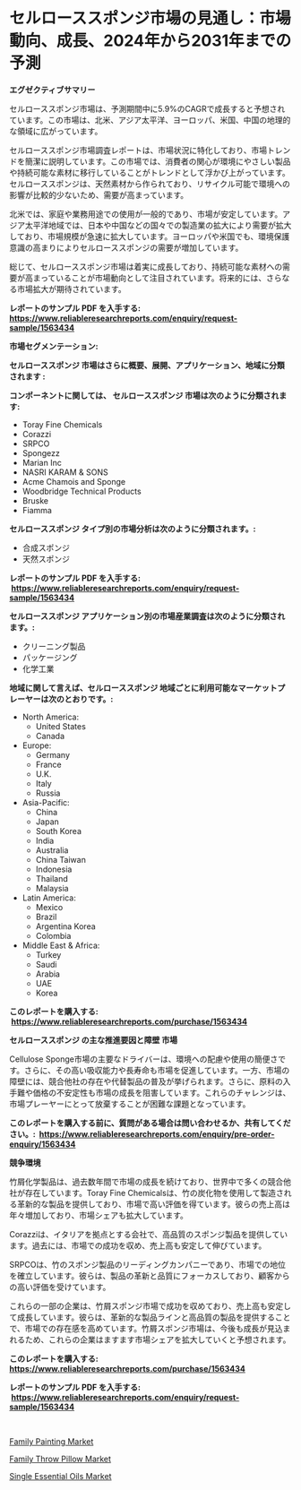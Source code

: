 <p><h1>セルローススポンジ市場の見通し：市場動向、成長、2024年から2031年までの予測</h1></p><p><strong>エグゼクティブサマリー</strong></p>
<p><p>セルローススポンジ市場は、予測期間中に5.9%のCAGRで成長すると予想されています。この市場は、北米、アジア太平洋、ヨーロッパ、米国、中国の地理的な領域に広がっています。</p><p>セルローススポンジ市場調査レポートは、市場状況に特化しており、市場トレンドを簡潔に説明しています。この市場では、消費者の関心が環境にやさしい製品や持続可能な素材に移行していることがトレンドとして浮かび上がっています。セルローススポンジは、天然素材から作られており、リサイクル可能で環境への影響が比較的少ないため、需要が高まっています。</p><p>北米では、家庭や業務用途での使用が一般的であり、市場が安定しています。アジア太平洋地域では、日本や中国などの国々での製造業の拡大により需要が拡大しており、市場規模が急速に拡大しています。ヨーロッパや米国でも、環境保護意識の高まりによりセルローススポンジの需要が増加しています。</p><p>総じて、セルローススポンジ市場は着実に成長しており、持続可能な素材への需要が高まっていることが市場動向として注目されています。将来的には、さらなる市場拡大が期待されています。</p></p>
<p><strong>レポートのサンプル PDF を入手する: <a href="https://www.reliableresearchreports.com/enquiry/request-sample/1563434">https://www.reliableresearchreports.com/enquiry/request-sample/1563434</a></strong></p>
<p><strong>市場セグメンテーション:</strong></p>
<p><strong> セルローススポンジ 市場はさらに概要、展開、アプリケーション、地域に分類されます :</strong></p>
<p><strong>コンポーネントに関しては、 セルローススポンジ 市場は次のように分類されます: &nbsp;</strong></p>
<p><ul><li>Toray Fine Chemicals</li><li>Corazzi</li><li>SRPCO</li><li>Spongezz</li><li>Marian Inc</li><li>NASRI KARAM & SONS</li><li>Acme Chamois and Sponge</li><li>Woodbridge Technical Products</li><li>Bruske</li><li>Fiamma</li></ul></p>
<p><strong> セルローススポンジ タイプ別の市場分析は次のように分類されます。:</strong></p>
<p><ul><li>合成スポンジ</li><li>天然スポンジ</li></ul></p>
<p><strong>レポートのサンプル PDF を入手する: &nbsp;<a href="https://www.reliableresearchreports.com/enquiry/request-sample/1563434">https://www.reliableresearchreports.com/enquiry/request-sample/1563434</a></strong></p>
<p><strong> セルローススポンジ アプリケーション別の市場産業調査は次のように分類されます。:</strong></p>
<p><ul><li>クリーニング製品</li><li>パッケージング</li><li>化学工業</li></ul></p>
<p><strong>地域に関して言えば、セルローススポンジ 地域ごとに利用可能なマーケットプレーヤーは次のとおりです。:</strong></p>
<p><ul>
    <li>
        North America:
        <ul>
            <li>United States</li>
            <li>Canada</li>
        </ul>
    </li>
    <li>
        Europe:
        <ul>
            <li>Germany</li>
            <li>France</li>
            <li>U.K.</li>
            <li>Italy</li>
            <li>Russia</li>
        </ul>
    </li>
    <li>
        Asia-Pacific:
        <ul>
            <li>China</li>
            <li>Japan</li>
            <li>South Korea</li>
            <li>India</li>
            <li>Australia</li>
            <li>China Taiwan</li>
            <li>Indonesia</li>
            <li>Thailand</li>
            <li>Malaysia</li>
        </ul>
    </li>
    <li>
        Latin America:
        <ul>
            <li>Mexico</li>
            <li>Brazil</li>
            <li>Argentina Korea</li>
            <li>Colombia</li>
        </ul>
    </li>
    <li>
        Middle East & Africa:
        <ul>
            <li>Turkey</li>
            <li>Saudi</li>
            <li>Arabia</li>
            <li>UAE</li>
            <li>Korea</li>
        </ul>
    </li>
    </ul></p>
<p><strong>このレポートを購入する: &nbsp;<a href="https://www.reliableresearchreports.com/purchase/1563434">https://www.reliableresearchreports.com/purchase/1563434</a></strong></p>
<p><strong>セルローススポンジ の主な推進要因と障壁 市場</strong></p>
<p><p>Cellulose Sponge市場の主要なドライバーは、環境への配慮や使用の簡便さです。さらに、その高い吸収能力や長寿命も市場を促進しています。一方、市場の障壁には、競合他社の存在や代替製品の普及が挙げられます。さらに、原料の入手難や価格の不安定性も市場の成長を阻害しています。これらのチャレンジは、市場プレーヤーにとって放棄することが困難な課題となっています。</p></p>
<p><strong>このレポートを購入する前に、質問がある場合は問い合わせるか、共有してください。:&nbsp; <a href="https://www.reliableresearchreports.com/enquiry/pre-order-enquiry/1563434">https://www.reliableresearchreports.com/enquiry/pre-order-enquiry/1563434</a></strong></p>
<p><strong>競争環境</strong></p>
<p><p>竹屑化学製品は、過去数年間で市場の成長を続けており、世界中で多くの競合他社が存在しています。Toray Fine Chemicalsは、竹の炭化物を使用して製造される革新的な製品を提供しており、市場で高い評価を得ています。彼らの売上高は年々増加しており、市場シェアも拡大しています。</p><p>Corazziは、イタリアを拠点とする会社で、高品質のスポンジ製品を提供しています。過去には、市場での成功を収め、売上高も安定して伸びています。</p><p>SRPCOは、竹のスポンジ製品のリーディングカンパニーであり、市場での地位を確立しています。彼らは、製品の革新と品質にフォーカスしており、顧客からの高い評価を受けています。</p><p>これらの一部の企業は、竹屑スポンジ市場で成功を収めており、売上高も安定して成長しています。彼らは、革新的な製品ラインと高品質の製品を提供することで、市場での存在感を高めています。竹屑スポンジ市場は、今後も成長が見込まれるため、これらの企業はますます市場シェアを拡大していくと予想されます。</p></p>
<p><strong>このレポートを購入する: &nbsp; <a href="https://www.reliableresearchreports.com/purchase/1563434">https://www.reliableresearchreports.com/purchase/1563434</a></strong></p>
<p><strong>レポートのサンプル PDF を入手する: &nbsp;<a href="https://www.reliableresearchreports.com/enquiry/request-sample/1563434">https://www.reliableresearchreports.com/enquiry/request-sample/1563434</a></strong><strong></strong></p>
<p>&nbsp;</p>
<p><p><a href="https://github.com/shotows/Market-Research-Report-List-1/blob/main/family-painting-market.md">Family Painting Market</a></p><p><a href="https://github.com/beatblasta/Market-Research-Report-List-2/blob/main/family-throw-pillow-market.md">Family Throw Pillow Market</a></p><p><a href="https://github.com/angelajermaine/Market-Research-Report-List-2/blob/main/single-essential-oils-market.md">Single Essential Oils Market</a></p></p>